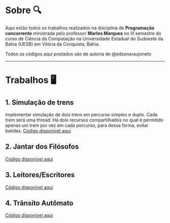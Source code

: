# Sobre 🔍

Aqui estão todos os trabalhos realizados na disciplina de **Programação concorrente** ministrada pelo professor **Marlos Marques** no III semestre do curso de Ciência da Computação na Universidade Estadual do Sudoeste da Bahia (UESB) em Vitória da Conquista, Bahia.

Todos os códigos aqui postados são de autoria de @edsonaraujoneto

---
# Trabalhos 🖥

   ## 1. Simulação de trens

   Implementar simulação de dois trens em percurso simples e duplo.
   Cada trem será uma thread.
   Há dois recursos compartilhados no qual é permitido apenas um trem por vez em cada percurso, para dessa forma, evitar batidas.
   [Código disponível aqui](https://github.com/edsonaraujoneto/programacao-concorrente/tree/master/simulacao-de-trens)

   ## 2. Jantar dos Filósofos

   [Código disponível aqui](https://github.com/edsonaraujoneto/programacao-concorrente/tree/master/jantar-dos-filosofos)

   ## 3. Leitores/Escritores

   [Código disponível aqui](https://github.com/edsonaraujoneto/programacao-concorrente/tree/master/leitores-escritores)

   ## 4. Trânsito Autômato

   [Código disponível aqui](https://github.com/edsonaraujoneto/programacao-concorrente/tree/master/transito-automato)










   




